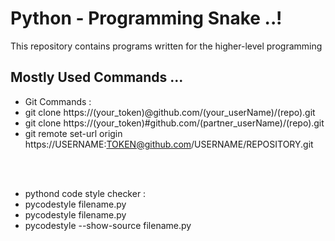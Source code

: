 # Python - Programming Snake ..!

This repository contains programs written for the higher-level programming

## Mostly Used Commands ...
- Git Commands :
- git clone https://(your_token)@github.com/(your_userName)/(repo).git
- git clone https://(your_token)#github.com/(partner_userName)/(repo).git
- git remote set-url origin https://USERNAME:TOKEN@github.com/USERNAME/REPOSITORY.git

<br> <br>

- pythond code style checker :
- pycodestyle filename.py
- pycodestyle filename.py
- pycodestyle --show-source filename.py


